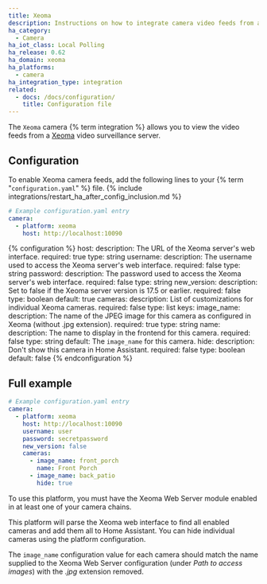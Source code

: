 ```yaml
---
title: Xeoma
description: Instructions on how to integrate camera video feeds from a Xeoma server in Home Assistant
ha_category:
  - Camera
ha_iot_class: Local Polling
ha_release: 0.62
ha_domain: xeoma
ha_platforms:
  - camera
ha_integration_type: integration
related:
  - docs: /docs/configuration/
    title: Configuration file
---
```


The `Xeoma` camera {% term integration %} allows you to view the video feeds from a [Xeoma](https://felenasoft.com/xeoma) video surveillance server.

## Configuration

To enable Xeoma camera feeds, add the following lines to your {% term "`configuration.yaml`" %} file.
{% include integrations/restart_ha_after_config_inclusion.md %}

```yaml
# Example configuration.yaml entry
camera:
  - platform: xeoma
    host: http://localhost:10090
```

{% configuration %}
host:
  description: The URL of the Xeoma server's web interface.
  required: true
  type: string
username:
  description: The username used to access the Xeoma server's web interface.
  required: false
  type: string
password:
  description: The password used to access the Xeoma server's web interface.
  required: false
  type: string
new_version:
  description: Set to false if the Xeoma server version is 17.5 or earlier.
  required: false
  type: boolean
  default: true
cameras:
  description: List of customizations for individual Xeoma cameras.
  required: false
  type: list
  keys:
    image_name:
      description: The name of the JPEG image for this camera as configured in Xeoma (without .jpg extension).
      required: true
      type: string
    name:
      description: The name to display in the frontend for this camera.
      required: false
      type: string
      default: The `image_name` for this camera.
    hide:
      description: Don't show this camera in Home Assistant.
      required: false
      type: boolean
      default: false
{% endconfiguration %}

## Full example

```yaml
# Example configuration.yaml entry
camera:
  - platform: xeoma
    host: http://localhost:10090
    username: user
    password: secretpassword
    new_version: false
    cameras:
      - image_name: front_porch
        name: Front Porch
      - image_name: back_patio
        hide: true
```

To use this platform, you must have the Xeoma Web Server module enabled in at least one of your camera chains.

This platform will parse the Xeoma web interface to find all enabled cameras and add them all to Home Assistant. You can hide individual cameras using the platform configuration.

The `image_name` configuration value for each camera should match the name supplied to the Xeoma Web Server configuration (under _Path to access images_) with the _.jpg_ extension removed.
